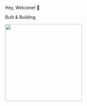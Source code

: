   Hey, Welcome! 👋

Built & Building

 <!-- <img src="https://github.com/user-attachments/assets/382fc4bb-d8c2-4fa7-ae2c-051a2dcefe91" width="160">  
 ![Readme building logos](https://github.com/user-attachments/assets/48c306ee-51dd-497d-9a07-af957b47525c) 
 
 <img src="https://github.com/user-attachments/assets/3a188fae-4f66-4886-97ed-3c00fff67125" width="250">

 -->


<img src="https://github.com/user-attachments/assets/48c306ee-51dd-497d-9a07-af957b47525c" width="250">




 <!-- ![Building Logos](https://github.com/user-attachments/assets/3a188fae-4f66-4886-97ed-3c00fff67125) -->
 
 <!--
![](https://github-readme-streak-stats.herokuapp.com/?user=Kamal007OLica&theme=city_dark&hide_border=false)<br/>
![Visitor Count](https://profile-counter.glitch.me/{Kamal007OLica}/count.svg)
---
[![](https://visitcount.itsvg.in/api?id=Kamal007OLica&icon=2&color=10)](https://visitcount.itsvg.in)  -->
